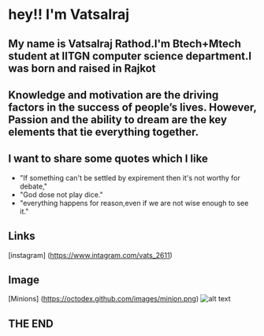 # hey!! I'm Vatsalraj

## My name is Vatsalraj Rathod.I'm Btech+Mtech student at IITGN computer science department.I was born and raised in Rajkot
## Knowledge and motivation are the driving factors in the success of people’s lives. However, Passion and the ability to dream are the key elements that tie everything together.
## I want to share some quotes which I like
- "If something can't be settled by expirement then it's not worthy for debate,"
- "God dose not play dice."
- "everything happens for reason,even if we are not wise enough to see it."


## Links
[instagram] (https://www.intagram.com/vats_2611)
## Image
[Minions] (https://octodex.github.com/images/minion.png)
![alt text](http://picsum.photos/400/400)
## THE END
